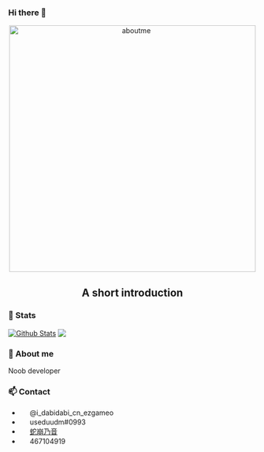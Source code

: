 ### Hi there 👋
<p align="center">
 <img width="500px" src="https://c-ssl.duitang.com/uploads/blog/202206/29/20220629231150_51a75.gif" align="center" alt="aboutme" />
 <h2 align="center">A short introduction</h2>
 
### 🌱 Stats

<a href="https://github.com/useduudm">
<img align="center" alt="Github Stats" src="https://github-readme-stats.vercel.app/api?username=useduudm&show_icons=true&hide_border=true&count_private=true&include_all_commits=true" /></a>

<a href="https://github.com/useduudm">
  <img align="center" src="https://github-readme-stats.anuraghazra1.vercel.app/api/top-langs/?username=useduudm&layout=compact" />
</a>

### 💬 About me
Noob developer

### 📫 Contact
* <img src="https://telegram.org/favicon.ico" width="16" height="16" /> @i_dabidabi_cn_ezgameo
* <img src="https://discord.com/assets/07dca80a102d4149e9736d4b162cff6f.ico" width="16" height="16" /> useduudm#0993
* <img src="https://steamcommunity.com/favicon.ico" width="16" height="16" /> [蛇崩乃音](https://steamcommunity.com/id/p_ma_ru)
* <img src="https://im.qq.com/favicon.ico" width="16" height="16" /> 467104919

<!--
**useduudm/useduudm** is a ✨ _special_ ✨ repository because its `README.md` (this file) appears on your GitHub profile.
